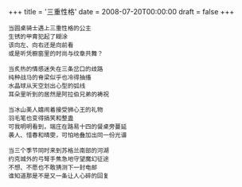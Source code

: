 +++
title = '三重性格'
date = 2008-07-20T00:00:00
draft = false
+++



```text
当圆桌骑士遇上三重性格的公主
生锈的甲胄犯起了糊涂
该向左、向右还是向前看
或是听凭橱窗里的时尚与纹章共舞？

当炙热的情感迷失在三条岔口的歧路
纯种战马的脊梁似乎也冷得抽搐
水晶球从天空划出心型的弧线
耳朵里听到的居然是阿拉伯兄弟的祷祝

当冰山美人嬉闹着接受狮心王的礼物
羽毛笔也变得搞笑和整蛊
可我明明看到，端庄在路易十四的餐桌旁蔓延
袭人、惜春和晴雯，可怕地叠加出同一份光谱

当三个季节同时来到苏格兰南部的河湖
约克城外的弓弩手焦急地守望魔幻征途
不想、不愿也不敢猜测下一封电邮
谁知道那是不是又一条让人心碎的回复
```

